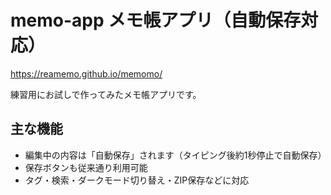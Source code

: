 # memo-app メモ帳アプリ（自動保存対応）
https://reamemo.github.io/memomo/

練習用にお試しで作ってみたメモ帳アプリです。

## 主な機能
- 編集中の内容は「自動保存」されます（タイピング後約1秒停止で自動保存）
- 保存ボタンも従来通り利用可能
- タグ・検索・ダークモード切り替え・ZIP保存などに対応

